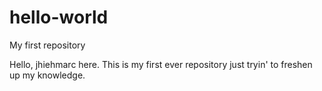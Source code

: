 # hello-world
My first repository

Hello, jhiehmarc here. This is my first ever repository just tryin' to freshen up my knowledge.
